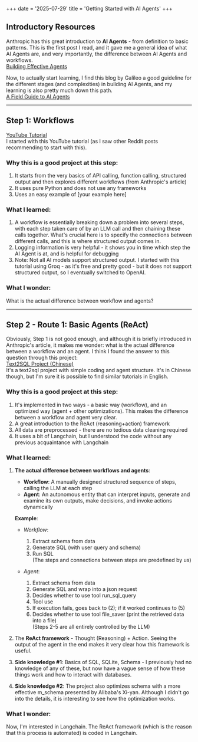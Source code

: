 +++
date = '2025-07-29'
title = 'Getting Started with AI Agents'
+++

## Introductory Resources

Anthropic has this great introduction to **AI Agents** - from definition to basic patterns. This is the first post I read, and it gave me a general idea of what AI Agents are, and very importantly, the difference between AI Agents and workflows.  
[Building Effective Agents](https://www.anthropic.com/engineering/building-effective-agents)

Now, to actually start learning, I find this blog by Galileo a good guideline for the different stages (and complexities) in building AI Agents, and my learning is also pretty much down this path.  
[A Field Guide to AI Agents](https://galileo.ai/blog/a-field-guide-to-ai-agents?utm_source=reddit&utm_content=ai_agents)

---

## Step 1: Workflows

[YouTube Tutorial](https://www.youtube.com/watch?v=bZzyPscbtI8)  
I started with this YouTube tutorial (as I saw other Reddit posts recommending to start with this).

### Why this is a good project at this step:
1. It starts from the very basics of API calling, function calling, structured output and then explores different workflows (from Anthropic's article)
2. It uses pure Python and does not use any frameworks
3. Uses an easy example of [your example here]

### What I learned:
1. A workflow is essentially breaking down a problem into several steps, with each step taken care of by an LLM call and then chaining these calls together. What's crucial here is to specify the connections between different calls, and this is where structured output comes in.
2. Logging information is very helpful - it shows you in time which step the AI Agent is at, and is helpful for debugging
3. Note: Not all AI models support structured output. I started with this tutorial using Groq - as it's free and pretty good - but it does not support structured output, so I eventually switched to OpenAI.

### What I wonder:
What is the actual difference between workflow and agents?

---

## Step 2 - Route 1: Basic Agents (ReAct)

Obviously, Step 1 is not good enough, and although it is briefly introduced in Anthropic's article, it makes me wonder: what is the actual difference between a workflow and an agent. I think I found the answer to this question through this project:  
[Text2SQL Project (Chinese)](https://www.bilibili.com/video/BV1pu5KzrEc4/?spm_id_from=333.337.search-card.all.click&vd_source=c83eb829a20620fd4b1c0fb727b2dc88)  
It's a text2sql project with simple coding and agent structure. It's in Chinese though, but I'm sure it is possible to find similar tutorials in English.

### Why this is a good project at this step:
1. It's implemented in two ways - a basic way (workflow), and an optimized way (agent + other optimizations). This makes the difference between a workflow and agent very clear.
2. A great introduction to the ReAct (reasoning+action) framework
3. All data are preprocessed - there are no tedious data cleaning required
4. It uses a bit of Langchain, but I understood the code without any previous acquaintance with Langchain

### What I learned:
1. **The actual difference between workflows and agents**:
   - **Workflow**: A manually designed structured sequence of steps, calling the LLM at each step
   - **Agent**: An autonomous entity that can interpret inputs, generate and examine its own outputs, make decisions, and invoke actions dynamically

   **Example**:
   - *Workflow*:
     1. Extract schema from data
     2. Generate SQL (with user query and schema)
     3. Run SQL  
     (The steps and connections between steps are predefined by us)
   
   - *Agent*:
     1. Extract schema from data
     2. Generate SQL and wrap into a json request
     3. Decides whether to use tool run_sql_query
     4. Tool use
     5. If execution fails, goes back to (2); if it worked continues to (5)
     6. Decides whether to use tool file_saver (print the retrieved data into a file)  
     (Steps 2-5 are all entirely controlled by the LLM)

2. The **ReAct framework** - Thought (Reasoning) + Action. Seeing the output of the agent in the end makes it very clear how this framework is useful.
3. **Side knowledge #1**: Basics of SQL, SQLite, Schema - I previously had no knowledge of any of these, but now have a vague sense of how these things work and how to interact with databases.
4. **Side knowledge #2**: The project also optimizes schema with a more effective m_schema presented by Alibaba's Xi-yan. Although I didn't go into the details, it is interesting to see how the optimization works.

### What I wonder:
Now, I'm interested in Langchain. The ReAct framework (which is the reason that this process is automated) is coded in Langchain.

